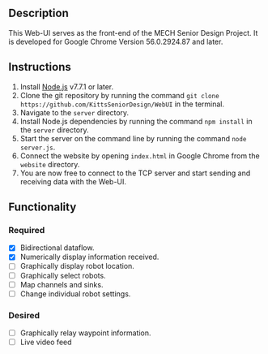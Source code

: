 ## Description

This Web-UI serves as the front-end of the MECH Senior Design Project.
It is developed for Google Chrome Version 56.0.2924.87 and later. 

## Instructions

1. Install [Node.js](https://nodejs.org/en/download/current/) v7.7.1 or later.
2. Clone the git repository by running the command `git clone https://github.com/KittsSeniorDesign/WebUI` in the terminal.
3. Navigate to the `server` directory.
4. Install Node.js dependencies by running the command `npm install` in the `server` directory.
5. Start the server on the command line by running the command `node server.js`.
6. Connect the website by opening `index.html` in Google Chrome from the `website` directory.
7. You are now free to connect to the TCP server and start sending and receiving data with the Web-UI.

## Functionality

### Required
- [x] Bidirectional dataflow.
- [x] Numerically display information received.
- [ ] Graphically display robot location.
- [ ] Graphically select robots.
- [ ] Map channels and sinks.
- [ ] Change individual robot settings.

### Desired
- [ ] Graphically relay waypoint information.
- [ ] Live video feed
